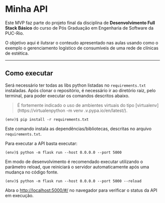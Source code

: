# Minha API

Este MVP faz parte do projeto final da disciplina de **Desenvolvimento Full Stack Básico** do curso de Pós Graduação em Engenharia de Software da PUC-Rio.

O objetivo aqui é ilutsrar o conteudo apresentado nas aulas usando como o exemplo o gerenciamento logístico de consumíveis de uma rede de clínicas de estética.

---
## Como executar 


Será necessário ter todas as libs python listadas no `requirements.txt` instaladas.
Após clonar o repositório, é necessário ir ao diretório raiz, pelo terminal, para poder executar os comandos descritos abaixo.

> É fortemente indicado o uso de ambientes virtuais do tipo [virtualenv](https://virtualenpython -m venv .v.pypa.io/en/latest/).

```
(env)$ pip install -r requirements.txt
```

Este comando instala as dependências/bibliotecas, descritas no arquivo `requirements.txt`.

Para executar a API  basta executar:

```
(env)$ python -m flask run --host 0.0.0.0 --port 5000 
```

Em modo de desenvolvimento é recomendado executar utilizando o parâmetro reload, que reiniciará o servidor
automaticamente após uma mudança no código fonte. 

```
(env)$ python -m flask run --host 0.0.0.0 --port 5000 --reload
```

Abra o [http://localhost:5000/#/](http://localhost:5000/#/) no navegador para verificar o status da API em execução.
